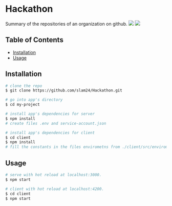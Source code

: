# Hackathon

Summary of the repositories of an organization on github.
![](https://img.shields.io/badge/Angular-6.1.10-blue.svg) ![](https://img.shields.io/badge/Express-4.16.4-green.svg)

## Table of Contents

* [Installation](#installation)
* [Usage](#usage)

## Installation

``` bash
# clone the repo
$ git clone https://github.com/slam24/Hackathon.git

# go into app's directory
$ cd my-project

# install app's dependencies for server
$ npm install
# create files .env and service-account.json

# install app's dependencies for client
$ cd client
$ npm install
# fill the constants in the files envirometns from ./client/src/enviroments/*.*
```

## Usage

``` bash
# serve with hot reload at localhost:3000.
$ npm start

# client with hot reload at localhost:4200.
$ cd client
$ npm start
```
